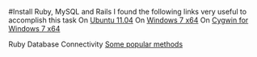 #Install Ruby, MySQL and Rails
I found the following links very useful to accomplish this task
On [Ubuntu 11.04](http://ryanbigg.com/2010/12/ubuntu-ruby-rvm-rails-and-you/)
On [Windows 7 x64](http://allaboutruby.wordpress.com/2009/07/20/installing-rails-on-windows-3-years-later/)
On [Cygwin for Windows 7 x64](http://robborex.wordpress.com/2011/05/03/159/)

Ruby Database Connectivity
[Some popular methods](http://www.troubleshooters.com/codecorn/ruby/database/index.htm)